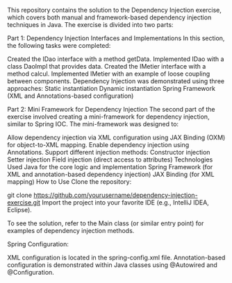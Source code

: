 This repository contains the solution to the Dependency Injection exercise, which covers both manual and framework-based dependency injection techniques in Java. The exercise is divided into two parts:

Part 1: Dependency Injection Interfaces and Implementations
In this section, the following tasks were completed:

Created the IDao interface with a method getData.
Implemented IDao with a class DaoImpl that provides data.
Created the IMetier interface with a method calcul.
Implemented IMetier with an example of loose coupling between components.
Dependency Injection was demonstrated using three approaches:
Static instantiation
Dynamic instantiation
Spring Framework (XML and Annotations-based configuration)


Part 2: Mini Framework for Dependency Injection
The second part of the exercise involved creating a mini-framework for dependency injection, similar to Spring IOC. The mini-framework was designed to:

Allow dependency injection via XML configuration using JAX Binding (OXM) for object-to-XML mapping.
Enable dependency injection using Annotations.
Support different injection methods:
Constructor injection
Setter injection
Field injection (direct access to attributes)
Technologies Used
Java for the core logic and implementation
Spring Framework (for XML and annotation-based dependency injection)
JAX Binding (for XML mapping)
How to Use
Clone the repository:


git clone https://github.com/yourusername/dependency-injection-exercise.git
Import the project into your favorite IDE (e.g., IntelliJ IDEA, Eclipse).

To see the solution, refer to the Main class (or similar entry point) for examples of dependency injection methods.

Spring Configuration:

XML configuration is located in the spring-config.xml file.
Annotation-based configuration is demonstrated within Java classes using @Autowired and @Configuration.

